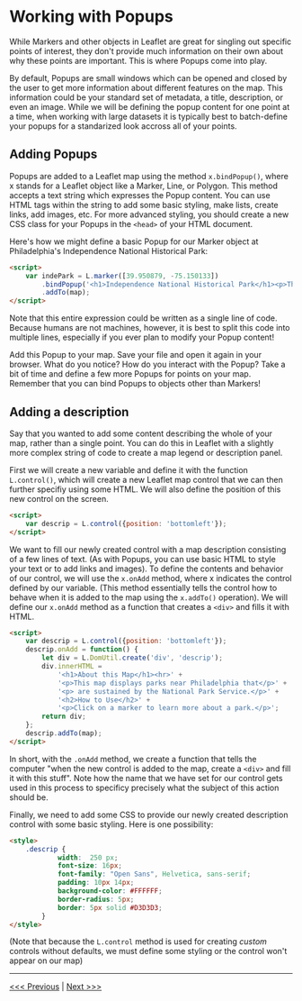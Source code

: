 # Working with Popups

While Markers and other objects in Leaflet are great for singling out specific points of interest, they don't provide much information on their own about why these points are important. This is where Popups come into play. 

By default, Popups are small windows which can be opened and closed by the user to get more information about different features on the map. This information could be your standard set of metadata, a title, description, or even an image. While we will be defining the popup content for one point at a time, when working with large datasets it is typically best to batch-define your popups for a standarized look accross all of your points. 

## Adding Popups

Popups are added to a Leaflet map using the method ```x.bindPopup()```, where x stands for a Leaflet object like a Marker, Line, or Polygon. This method accepts a text string which expresses the Popup content. You can use HTML tags within the string to add some basic styling, make lists, create links, add images, etc. For more advanced styling, you should create a new CSS class for your Popups in the ```<head>``` of your HTML document. 

Here's how we might define a basic Popup for our Marker object at Philadelphia's Independence National Historical Park:

```html
<script>
	var indePark = L.marker([39.950879, -75.150133])
		.bindPopup('<h1>Independence National Historical Park</h1><p>This park is located in <b>Philadelphia</b> and encompases both <b>Independence Hall</b> and <b>the Liberty Bell</b>.</p>')
		.addTo(map);
</script>
```

Note that this entire expression could be written as a single line of code. Because humans are not machines, however, it is best to split this code into multiple lines, especially if you ever plan to modify your Popup content!

Add this Popup to your map. Save your file and open it again in your browser. What do you notice? How do you interact with the Popup? Take a bit of time and define a few more Popups for points on your map. Remember that you can bind Popups to objects other than Markers!

## Adding a description 

Say that you wanted to add some content describing the whole of your map, rather than a single point. You can do this in Leaflet with a slightly more complex string of code to create a map legend or description panel. 

First we will create a new variable and define it with the function ```L.control()```, which will create a new Leaflet map control that we can then further specifiy using some HTML. We will also define the position of this new control on the screen.

```html
<script>
	var descrip = L.control({position: 'bottomleft'});
</script>
```

We want to fill our newly created control with a map description consisting of a few lines of text. (As with Popups, you can use basic HTML to style your text or to add links and images). To define the contents and behavior of our control, we will use the ```x.onAdd``` method, where x indicates the control defined by our variable. (This method essentially tells the control how to behave when it is added to the map using the ```x.addTo()``` operation). We will define our ```x.onAdd``` method as a function that creates a ```<div>``` and fills it with HTML.

```html
<script>
	var descrip = L.control({position: 'bottomleft'});
	descrip.onAdd = function() {
		let div = L.DomUtil.create('div', 'descrip');
		div.innerHTML =
			'<h1>About this Map</h1><hr>' + 
			'<p>This map displays parks near Philadelphia that</p>' +
			'<p> are sustained by the National Park Service.</p>' +
			'<h2>How to Use</h2>' +
			'<p>Click on a marker to learn more about a park.</p>';
		return div;
	};
	descrip.addTo(map);
</script>
```

In short, with the ```.onAdd``` method, we create a function that tells the computer "when the new control is added to the map, create a ```<div>``` and fill it with this stuff". Note how the name that we have set for our control gets used in this process to specificy precisely what the subject of this action should be. 

Finally, we need to add some CSS to provide our newly created description control with some basic styling. Here is one possibility:

```html
<style>
	.descrip {
      		width:  250 px;
      		font-size: 16px;
      		font-family: "Open Sans", Helvetica, sans-serif;
      		padding: 10px 14px;
      		background-color: #FFFFFF;
      		border-radius: 5px;
      		border: 5px solid #D3D3D3;
      	}
</style>
```

(Note that because the ```L.control``` method is used for creating *custom* controls without defaults, we must define some styling or the control won't appear on our map)

---

[<<< Previous](04-obj.md) | [Next >>>]()
